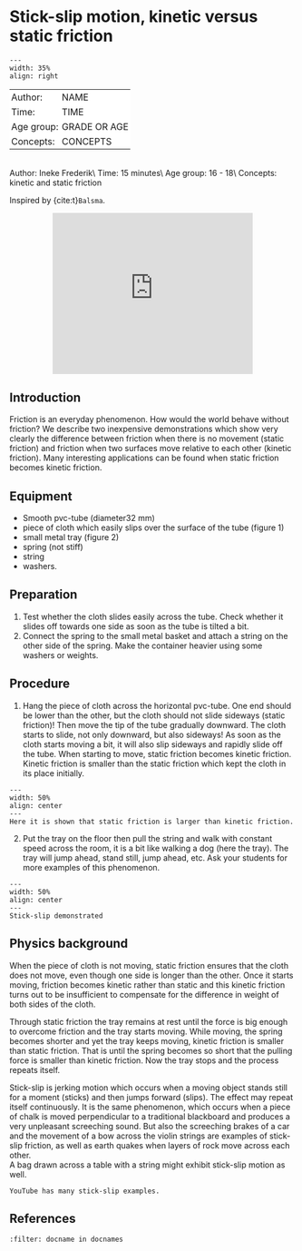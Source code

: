 # Stick-slip motion, kinetic versus static friction

<div style="clear: both;">

```{figure} ../../figures/ready.png
---
width: 35%
align: right
```

</div>

<table style="width: 100%; border-collapse: collapse; border: none;">
    <tr style="background-color: white;"> 
        <td style="text-align: left; padding: 3px; border: none;">Author:</td>
        <td style="text-align: left; padding: 3px; border: none;">NAME</td>
    </tr>
    <tr style="background-color: white;">
        <td style="text-align: left; padding: 3px; border: none;">Time:</td>
        <td style="text-align: left; padding: 3px; border: none;">TIME</td>
    </tr>
    <tr style="background-color: white;">
        <td style="text-align: left; padding: 3px; border: none;">Age group:</td>
        <td style="text-align: left; padding: 3px; border: none;">GRADE OR AGE</td>
    </tr>
    <tr style="background-color: white;">
        <td style="text-align: left; padding: 3px; border: none;">Concepts:</td>
        <td style="text-align: left; padding: 3px; border: none;">CONCEPTS</td>
    </tr>
</table><br>
Author:     Ineke Frederik\
Time:	  	  15 minutes\
Age group:	16 - 18\
Concepts:	  kinetic and static friction

Inspired by {cite:t}`Balsma`.

<div style="display: flex; justify-content: center;">
    <div style="position: relative; width: 70%; height: 0; padding-bottom: 56.25%;">
        <iframe
            src="https://www.youtube.com/embed/8SAOsvKrJk8"
            style="position: absolute; top: 0; left: 0; width: 100%; height: 100%;"
            frameborder="0"
            allow="accelerometer; autoplay; clipboard-write; encrypted-media; gyroscope; picture-in-picture"
            allowfullscreen
        ></iframe>
    </div>
</div>


## Introduction
Friction is an everyday phenomenon. How would the world behave without friction? We describe two inexpensive demonstrations which show very clearly the difference between friction when there is no movement (static friction) and friction when two surfaces move relative to each other (kinetic friction). Many interesting applications can be found when static friction becomes kinetic friction.   

## Equipment
* Smooth pvc-tube (diameter32 mm) 
* piece of cloth which easily slips over the surface of the tube (figure 1)
* small metal tray  (figure 2)
* spring (not stiff)
* string
* washers.  

## Preparation
1. Test whether the cloth slides easily across the tube. Check whether it slides off towards one side as soon as the tube is tilted a bit. 
2. Connect the spring to the small metal basket and attach a string on the other side of the spring. Make the container heavier using some washers or weights. 


## Procedure
1. Hang the piece of cloth across the horizontal pvc-tube. One end should be lower than the other, but the cloth should not slide sideways (static friction)! Then move the tip of the tube gradually downward. The cloth starts to slide, not only downward, but also sideways! As soon as the cloth starts moving a bit, it will also slip sideways and rapidly slide off the tube. When starting to move, static friction becomes kinetic friction. Kinetic friction is smaller than the static friction which kept the cloth in its place initially. 
```{figure} demo14_figure1.jpg
---
width: 50%
align: center
---
Here it is shown that static friction is larger than kinetic friction.
```

2. Put the tray on the floor then pull the string and walk with constant speed across the room, it is a bit like walking a dog (here the tray). The tray will jump ahead, stand still, jump ahead, etc. Ask your students for more examples of this phenomenon.

```{figure} demo14_figure2.jpg
---
width: 50%
align: center
---
Stick-slip demonstrated
```

## Physics background
When the piece of cloth is not moving, static friction ensures that the cloth does not move, even though one side is longer than the other. Once it starts moving, friction becomes kinetic rather than static and this kinetic friction turns out to be insufficient to compensate for the difference in weight of both sides of the cloth. 

Through static friction the tray remains at rest until the force is big enough to overcome friction and the tray starts moving. While moving, the spring becomes shorter and yet the tray keeps moving, kinetic friction is smaller than static friction. That is until the spring becomes so short that the pulling force is smaller than kinetic friction. Now the tray stops and the process repeats itself. 

Stick-slip is jerking motion which occurs when a moving object stands still for a moment (sticks) and then jumps forward (slips). The effect may repeat itself continuously. It is the same phenomenon, which occurs when a piece of chalk is moved perpendicular to a traditional blackboard and produces a very unpleasant screeching sound. But also the screeching brakes of a car and the movement of a bow across the violin strings are examples of stick-slip friction, as well as earth quakes when layers of rock move across each other.   
A bag drawn across a table with a string might exhibit stick-slip motion as well.

```{tip}
YouTube has many stick-slip examples.
````

## References
```{bibliography}
:filter: docname in docnames
```